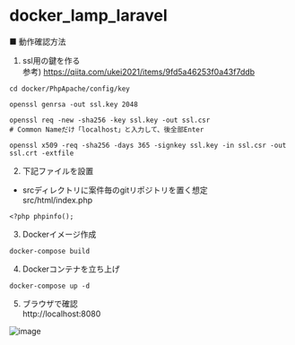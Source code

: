 # docker_lamp_laravel

■ 動作確認方法
1. ssl用の鍵を作る  
参考) https://qiita.com/ukei2021/items/9fd5a46253f0a43f7ddb
```
cd docker/PhpApache/config/key

openssl genrsa -out ssl.key 2048

openssl req -new -sha256 -key ssl.key -out ssl.csr
# Common Nameだけ「localhost」と入力して、後全部Enter

openssl x509 -req -sha256 -days 365 -signkey ssl.key -in ssl.csr -out ssl.crt -extfile
```

2. 下記ファイルを設置 
* srcディレクトリに案件毎のgitリポジトリを置く想定  
src/html/index.php
```
<?php phpinfo();
```

3. Dockerイメージ作成
```
docker-compose build
```

4. Dockerコンテナを立ち上げ
```
docker-compose up -d
```

5. ブラウザで確認  
http://localhost:8080

![image](https://user-images.githubusercontent.com/2200168/139213663-d0b20a8d-2c57-4bc7-9a61-6d21d9ccc586.png)

